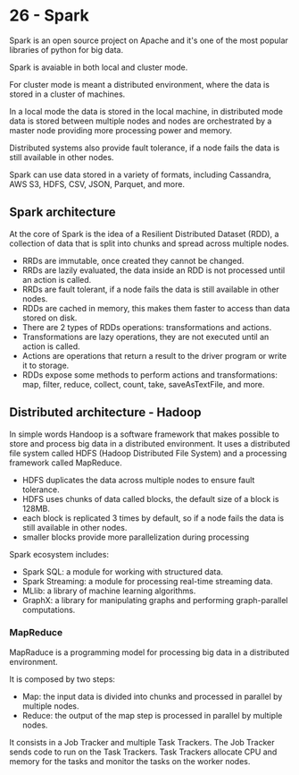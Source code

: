 # 26 - Spark

Spark is an open source project on Apache and it's one of the most popular libraries of python for big data.


Spark is avaiable in both local and cluster mode.


For cluster mode is meant a distributed environment, where the data is stored in a cluster of machines.


In a local mode the data is stored in the local machine, in distributed mode data is stored between multiple nodes and nodes are orchestrated by a master node providing more processing power and memory.


Distributed systems also provide fault tolerance, if a node fails the data is still available in other nodes.


Spark can use data stored in a variety of formats, including Cassandra, AWS S3, HDFS, CSV, JSON, Parquet, and more.

## Spark architecture

At the core of Spark is the idea of a Resilient Distributed Dataset (RDD), a collection of data that is split into chunks and spread across multiple nodes.


- RRDs are immutable, once created they cannot be changed.
- RRDs are lazily evaluated, the data inside an RDD is not processed until an action is called.
- RRDs are fault tolerant, if a node fails the data is still available in other nodes.
- RDDs are cached in memory, this makes them faster to access than data stored on disk.
- There are 2 types of RDDs operations: transformations and actions.
- Transformations are lazy operations, they are not executed until an action is called.
- Actions are operations that return a result to the driver program or write it to storage.
- RDDs expose some methods to perform actions and transformations: map, filter, reduce, collect, count, take, saveAsTextFile, and more.
## Distributed architecture - Hadoop

In simple words Handoop is a software framework that makes possible to store and process big data in a distributed environment.
It uses a distributed file system called HDFS (Hadoop Distributed File System) and a processing framework called MapReduce.
- HDFS duplicates the data across multiple nodes to ensure fault tolerance.
- HDFS uses chunks of data called blocks, the default size of a block is 128MB.
- each block is replicated 3 times by default, so if a node fails the data is still available in other nodes.
- smaller blocks provide more parallelization during processing

Spark ecosystem includes:
- Spark SQL: a module for working with structured data.
- Spark Streaming: a module for processing real-time streaming data.
- MLlib: a library of machine learning algorithms.
- GraphX: a library for manipulating graphs and performing graph-parallel computations.


### MapReduce
MapRaduce is a programming model for processing big data in a distributed environment.

It is composed by two steps:
- Map: the input data is divided into chunks and processed in parallel by multiple nodes.
- Reduce: the output of the map step is processed in parallel by multiple nodes.

It consists in a Job Tracker and multiple Task Trackers.
The Job Tracker sends code to run on the Task Trackers.
Task Trackers allocate CPU and memory for the tasks and monitor the tasks on the worker nodes.